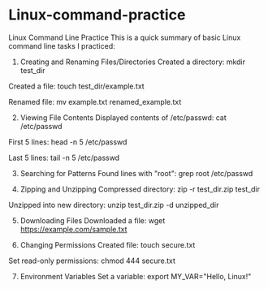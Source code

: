 # Linux-command-practice
Linux Command Line Practice
This is a quick summary of basic Linux command line tasks I practiced:

1. Creating and Renaming Files/Directories
Created a directory: mkdir test_dir

Created a file: touch test_dir/example.txt

Renamed file: mv example.txt renamed_example.txt

2. Viewing File Contents
Displayed contents of /etc/passwd: cat /etc/passwd

First 5 lines: head -n 5 /etc/passwd

Last 5 lines: tail -n 5 /etc/passwd

3. Searching for Patterns
Found lines with "root": grep root /etc/passwd

4. Zipping and Unzipping
Compressed directory: zip -r test_dir.zip test_dir

Unzipped into new directory: unzip test_dir.zip -d unzipped_dir

5. Downloading Files
Downloaded a file: wget https://example.com/sample.txt

6. Changing Permissions
Created file: touch secure.txt

Set read-only permissions: chmod 444 secure.txt

7. Environment Variables
Set a variable: export MY_VAR="Hello, Linux!"
